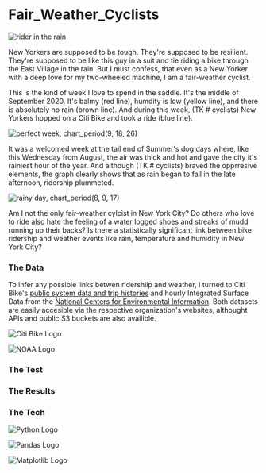# Fair_Weather_Cyclists

![rider in the rain](https://www.flickr.com/photos/eventphotosnyc/14175900373)

New Yorkers are supposed to be tough. They're supposed to be resilient. They're supposed to be like this guy in a suit and tie riding a bike through the East Village in the rain. But I must confess, that even as a New Yorker with a deep love for my two-wheeled machine, I am a fair-weather cyclist. 

This is the kind of week I love to spend in the saddle. It's the middle of September 2020. It's balmy (red line), humdity is low (yellow line), and there is absolutely no rain (brown line). And during this week, (TK # cyclists) New Yorkers hopped on a Citi Bike and took a ride (blue line).  

![perfect week, chart_period(9, 18, 26)](link)

It was a welcomed week at the tail end of Summer's dog days where, like this Wednesday from August, the air was thick and hot and gave the city it's rainiest hour of the year. And although (TK # cyclists) braved the opprresive elements, the graph clearly shows that as rain began to fall in the late afternoon, ridership plummeted. 

![rainy day, chart_period(8, 9, 17)](link)

Am I not the only fair-weather cylcist in New York City? Do others who love to ride also hate the feeling of a water logged shoes and streaks of mudd running up their backs? Is there a statistically significant link between bike ridership and weather events like rain, temperature and humidity in New York City?


### The Data

To infer any possible links betwen ridershiip and weather, I turned to Citi Bike's [public system data and trip histories](https://www.citibikenyc.com/system-data) and hourly Integrated Surface Data from the [National Centers for Environmental Information](https://www.ncei.noaa.gov/access/search/index). Both datasets are easily accesible via the respective organization's websites, althought APIs and public S3 buckets are also availible. 



![Citi Bike Logo](https://d21xlh2maitm24.cloudfront.net/nyc/Citi-Bike-provided-by-Lyft-Positive-170x57px.svg?mtime=20201023151104)

![NOAA Logo](https://www.vhv.rs/dpng/d/588-5888321_noaa-logo-national-oceanic-and-atmospheric-administration-vector.png)

### The Test


### The Results 

### The Tech

![Python Logo](https://mpng.subpng.com/20180811/pul/kisspng-python-general-purpose-programming-language-comput-python-programming-language-symphony-solution-5b6ee0c863a5a1.6306397415339931604082.jpg)

![Pandas Logo](https://upload.wikimedia.org/wikipedia/commons/thumb/e/ed/Pandas_logo.svg/600px-Pandas_logo.svg.png)

![Matplotlib Logo](https://matplotlib.org/stable/_static/logo2_compressed.svg)
